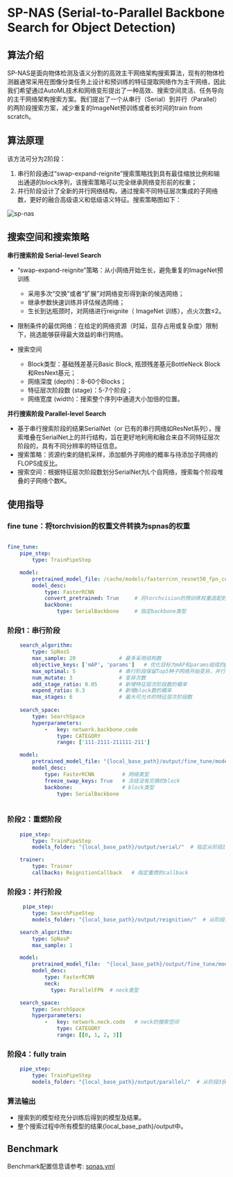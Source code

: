 # SP-NAS (Serial-to-Parallel Backbone Search for Object Detection)

## 算法介绍

SP-NAS是面向物体检测及语义分割的高效主干网络架构搜索算法，现有的物体检测器通常采用在图像分类任务上设计和预训练的特征提取网络作为主干网络，因此我们希望通过AutoML技术和网络变形提出了一种高效、搜索空间灵活、任务导向的主干网络架构搜索方案。我们提出了一个从串行（Serial）到并行（Parallel）的两阶段搜索方案，减少重复的ImageNet预训练或者长时间的train from scratch。

## 算法原理

该方法可分为2阶段：

1. 串行阶段通过“swap-expand-reignite”搜索策略找到具有最佳缩放比例和输出通道的block序列，该搜索策略可以完全继承网络变形前的权重；
2. 并行阶段设计了全新的并行网络结构，通过搜索不同特征层次集成的子网络数，更好的融合高级语义和低级语义特征。搜索策略图如下：

![sp-nas](../../images/sp_nas.png)

## 搜索空间和搜索策略

**串行搜索阶段 Serial-level Search**

- “swap-expand-reignite”策略：从小网络开始生长，避免重复的ImageNet预训练
  - 采用多次“交换”或者“扩展”对网络变形得到新的候选网络；
  - 继承参数快速训练并评估候选网络；
  - 生长到达瓶颈时，对网络进行reignite（ ImageNet 训练），点火次数≤2。

- 限制条件的最优网络：在给定的网络资源（时延，显存占用或复杂度）限制下，挑选能够获得最大效益的串行网络。
- 搜索空间
  - Block类型：基础残差基元Basic Block, 瓶颈残差基元BottleNeck Block和ResNext基元；
  - 网络深度 (depth)：8-60个Blocks；
  - 特征层次阶段数 (stage)：5-7个阶段；
  - 网络宽度 (width)：搜索整个序列中通道大小加倍的位置。

**并行搜索阶段 Parallel-level Search**

- 基于串行搜索阶段的结果SerialNet（or 已有的串行网络如ResNet系列），搜索堆叠在SerialNet上的并行结构，旨在更好地利用和融合来自不同特征层次阶段的，具有不同分辨率的特征信息。
- 搜索策略：资源约束的随机采样，添加额外子网络的概率与待添加子网络的FLOPS成反比。
- 搜索空间：根据特征层次阶段数划分SerialNet为L个自网络，搜索每个阶段堆叠的子网络个数K。

## 使用指导

### fine tune：将torchvision的权重文件转换为spnas的权重
```yaml

fine_tune:
    pipe_step:
        type: TrainPipeStep

    model:
        pretrained_model_file: /cache/models/fasterrcnn_resnet50_fpn_coco-258fb6c6.pth  # 指定权重文件路径
        model_desc:
            type: FasterRCNN
            convert_pretrained: True     # 将torchvision的预训练权重适配到backbone中
            backbone:
                type: SerialBackbone     # 指定backbone类型

```

### 阶段1：串行阶段

```yaml
    search_algorithm:
        type: SpNasS
        max_sample: 20              # 最多采用结构数
        objective_keys: ['mAP', 'params']   # 优化目标为mAP和params组成的pareto前沿 
        max_optimal: 5              # 串行阶段保留Top5种子网络开始变异，并行阶段设为1
        num_mutate: 3               # 变异次数
        add_stage_ratio: 0.05       # 新增特征层次阶段数的概率
        expend_ratio: 0.3           # 新增block数的概率
        max_stages: 6               # 最大可允许的特征层次阶段数
    
    search_space:
        type: SearchSpace
        hyperparameters:
            -   key: network.backbone.code
                type: CATEGORY
                range: ['111-2111-211111-211']

    model:
        pretrained_model_file: "{local_base_path}/output/fine_tune/model_0.pth"   # 从fine_tune中获取预训练权重
        model_desc:
            type: FasterRCNN         # 网络类型
            freeze_swap_keys: True   # 冻结没有交换的block
            backbone:                # block类型
                type: SerialBackbone
    
```

### 阶段2：重燃阶段

```yaml
    pipe_step:
        type: TrainPipeStep
        models_folder: "{local_base_path}/output/serial/"  # 指定从阶段1获取模型和权重文件

    trainer:
        type: Trainer
        callbacks: ReignitionCallback   # 指定重燃的callback
```

### 阶段3：并行阶段

```yaml
     pipe_step:
        type: SearchPipeStep
        models_folder: "{local_base_path}/output/reignition/"  # 从阶段二获取网络信息

    search_algorithm:
        type: SpNasP
        max_sample: 1

    model:
        pretrained_model_file:  "{local_base_path}/output/fine_tune/model_0.pth"  # 加载fasterRcnn的权重
        model_desc:
            type: FasterRCNN
            neck:
              type: ParallelFPN  # neck类型

    search_space:
        type: SearchSpace
        hyperparameters:
            -   key: network.neck.code   # neck的搜索空间
                type: CATEGORY
                range: [[0, 1, 2, 3]]
```

### 阶段4：fully train

```yaml
    pipe_step:
        type: TrainPipeStep
        models_folder: "{local_base_path}/output/parallel/"  # 从阶段3获取模型和权重信息
```

### 算法输出

- 搜索到的模型经充分训练后得到的模型及结果。
- 整个搜索过程中所有模型的结果{local_base_path}/output中。

## Benchmark

Benchmark配置信息请参考: [spnas.yml](https://github.com/huawei-noah/vega/blob/master/examples/nas/sp_nas/spnas.yml)
